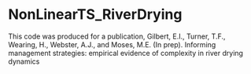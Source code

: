 # NonLinearTS_RiverDrying

This code was produced for a publication, Gilbert, E.I., Turner, T.F., Wearing, H., Webster, A.J., and Moses, M.E. (In prep). Informing management strategies: empirical evidence of complexity in river drying dynamics 
